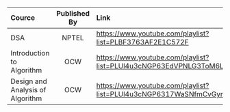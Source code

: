 |Cource|Published By|Link|
| :---       |   :----:  |    :----   | 
| DSA | NPTEL |https://www.youtube.com/playlist?list=PLBF3763AF2E1C572F|
|Introduction to Algorithm|OCW|https://www.youtube.com/playlist?list=PLUl4u3cNGP63EdVPNLG3ToM6LaEUuStEY|
|Design and Analysis of Algorithm|OCW|https://www.youtube.com/playlist?list=PLUl4u3cNGP6317WaSNfmCvGym2ucw3oGp|

